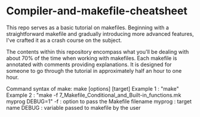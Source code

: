 # Compiler-and-makefile-cheatsheet

This repo serves as a basic tutorial on makefiles. Beginning with a straightforward makefile and gradually introducing more advanced features, I've crafted it as a crash course on the subject. 

The contents within this repository encompass what you'll be dealing with about 70% of the time when working with makefiles. Each makefile is annotated with comments providing explanations. It is designed for someone to go through the tutorial in approximately half an hour to one hour.

Command syntax of make:
make [options] [target]
Example 1 : "make"
Example 2 : "make -f 7_Makefile_Conditional_and_Built-in_functions.mk myprog DEBUG=1"
-f      : option to pass the Makefile filename
myprog  : target name
DEBUG   : variable passed to makefile by the user